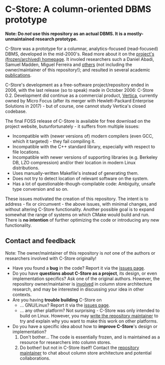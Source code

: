 # C-Store: A column-oriented DBMS prototype

**Note: Do _not_ use this repository as an actual DBMS. It is a mostly-unmaintained research prototype.**

C-Store was a prototype for a columnar, analytics-focused (read-focused) DBMS, developed in the mid-2000's. Read more about it on the [project's (frozen/archived) homepage](http://db.csail.mit.edu/projects/cstore/). It involed researchers such a Daniel Abadi, Samuel Madden, Miguel Ferreira and [others](db.csail.mit.edu/projects/cstore/#people) (not including the owner/maintainer of this repository!); and resulted in several academic [publications](http://db.csail.mit.edu/projects/cstore/#papers).

C-Store's development as a free-software project/repository ended in 2006, with the last release (so to speak) made in October 2006: C-Store 0.2. Development did continue as a commercial product, [Vertica](http://www.vertica.com/), currently owned by Micro Focus (after its merger with Hewlett-Packard Enterprise Solutions in 2017) - but of course, one cannot study Vertica's closed codebase. 

The final FOSS release of C-Store is available for free download on the project website, butunfortunately - it suffers from multiple issues:

* Incompatible with (newer versions of) modern compilers (even GCC, which it targeted) - they fail compiling it.
* Incompatible with the C++ standard library, especially with respect to file locations.
* Incompatible with newer versions of supporting libraries (e.g. Berkeley DB, LZO compression) and/or their location in modern Linux distributions.
* Uses manually-written Makefile's instead of generating them.
* Does not try to detect location of relevant software on the system.
* Has a lot of questionable-though-compilable code: Ambiguity, unsafe type conversion and so on.

These issues motivated the creation of this repository. The intent is to address - fix or circumvent - the above issues, with minimal changes, and without altering C-Store functionality. Another possible goal is to expand somewhat the range of systems on which CMake would build and run. There is **no intention** of further optimizing the code or introducing any new functionality.

## Contact and feedback

Note: The owner/maintainer of this repository is _not_ one of the authors or researchers involved with C-Store originally!

* Have you found a **bug** in the code? Report it via the [issues page](https://github.com/eyalroz/c-store/issues).
* Do you have **questions about C-Store as a project**, its design, or even implementation specifics? Ask one of the original authors. However, the repository owner/maintainer is [involved](https://arxiv.org/abs/1904.12217) in column store architecture research, and may be interested in discussing your idea in other contexts.
* Are you having **trouble building** C-Store on
   * ... GNU/Linux? Report it via the [issues page](https://github.com/eyalroz/c-store/issues).
   * ... any other platform? Not surprising - C-Store was only intended to build on Linux. However, you may [write the repository maintainer](mailto:eyalroz@technion.ac.il) to try and explain why you want to make this work on other platforms.
* Do you have a specific idea about how to **improve C-Store**'s design or implementation? 
   1. Don't bother... The code is essentially frozen, and is maintained as a resource for researchers into column stores. 
   2. Do bother! but not in C-Store itself! Contact the [repository maintainer](mailto:eyalroz@technion.ac.il) to chat about column store architecture and potential collaborations.

